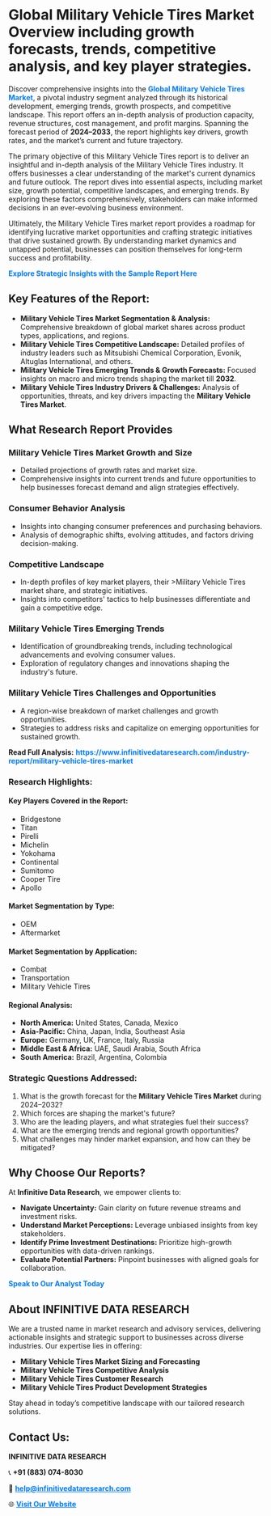 <h1>Global Military Vehicle Tires Market Overview including growth forecasts, trends, competitive analysis, and key player strategies.</h1>
<p>
Discover comprehensive insights into the 
<a href="https://www.infinitivedataresearch.com/industry-report/military-vehicle-tires-market" rel="dofollow" style="color: #007BFF; text-decoration: none;"><strong>Global Military Vehicle Tires Market</strong></a>, a pivotal industry segment analyzed through its historical development, emerging trends, growth prospects, and competitive landscape. This report offers an in-depth analysis of production capacity, revenue structures, cost management, and profit margins. Spanning the forecast period of <strong>2024–2033</strong>, the report highlights key drivers, growth rates, and the market’s current and future trajectory.
</p>
<p>
The primary objective of this Military Vehicle Tires report is to deliver an insightful and in-depth analysis of the Military Vehicle Tires industry. It offers businesses a clear understanding of the market's current dynamics and future outlook. The report dives into essential aspects, including market size, growth potential, competitive landscapes, and emerging trends. By exploring these factors comprehensively, stakeholders can make informed decisions in an ever-evolving business environment.
</p>
<p>
Ultimately, the Military Vehicle Tires market report provides a roadmap for identifying lucrative market opportunities and crafting strategic initiatives that drive sustained growth. By understanding market dynamics and untapped potential, businesses can position themselves for long-term success and profitability.
</p>
<p>
<a href="https://www.infinitivedataresearch.com/request-sample/reportId=103683" style="color: #007BFF; text-decoration: none;"><strong>Explore Strategic Insights with the Sample Report Here</strong></a>
</p>

<h2>Key Features of the Report:</h2>
<ul>
<li><strong>Military Vehicle Tires Market Segmentation & Analysis:</strong> Comprehensive breakdown of global market shares across product types, applications, and regions.</li>
<li><strong>Military Vehicle Tires Competitive Landscape:</strong> Detailed profiles of industry leaders such as Mitsubishi Chemical Corporation, Evonik, Altuglas International, and others.</li>
<li><strong>Military Vehicle Tires Emerging Trends & Growth Forecasts:</strong> Focused insights on macro and micro trends shaping the market till <strong>2032</strong>.</li>
<li><strong>Military Vehicle Tires Industry Drivers & Challenges:</strong> Analysis of opportunities, threats, and key drivers impacting the <strong>Military Vehicle Tires Market</strong>.</li>
</ul>

<h2>What Research Report Provides</h2>
<h3>Military Vehicle Tires Market Growth and Size</h3>
<ul>
<li>Detailed projections of growth rates and market size.</li>
<li>Comprehensive insights into current trends and future opportunities to help businesses forecast demand and align strategies effectively.</li>
</ul>

<h3>Consumer Behavior Analysis</h3>
<ul>
<li>Insights into changing consumer preferences and purchasing behaviors.</li>
<li>Analysis of demographic shifts, evolving attitudes, and factors driving decision-making.</li>
</ul>

<h3>Competitive Landscape</h3>
<ul>
<li>In-depth profiles of key market players, their >Military Vehicle Tires market share, and strategic initiatives.</li>
<li>Insights into competitors' tactics to help businesses differentiate and gain a competitive edge.</li>
</ul>

<h3>Military Vehicle Tires Emerging Trends</h3>
<ul>
<li>Identification of groundbreaking trends, including technological advancements and evolving consumer values.</li>
<li>Exploration of regulatory changes and innovations shaping the industry's future.</li>
</ul>

<h3>Military Vehicle Tires Challenges and Opportunities</h3>
<ul>
<li>A region-wise breakdown of market challenges and growth opportunities.</li>
<li>Strategies to address risks and capitalize on emerging opportunities for sustained growth.</li>
</ul>
<p><strong>Read Full Analysis:</strong> <a href="https://www.infinitivedataresearch.com/industry-report/military-vehicle-tires-market" rel="dofollow" style="color: #007BFF; text-decoration: none;"><strong>https://www.infinitivedataresearch.com/industry-report/military-vehicle-tires-market</strong></a></p>
<h3>Research Highlights:</h3>
<h4>Key Players Covered in the Report:</h4>
<ul><li>Bridgestone</li><li>Titan</li><li>Pirelli</li><li>Michelin</li><li>Yokohama</li><li>Continental</li><li>Sumitomo</li><li>Cooper Tire</li><li>Apollo</li></ul>
<h4>Market Segmentation by Type:</h4>
<ul><li>OEM</li><li>Aftermarket</li></ul>
<h4>Market Segmentation by Application:</h4>
<ul><li>Combat</li><li>Transportation</li><li>Military Vehicle Tires</li></ul>

<h4>Regional Analysis:</h4>
<ul>
<li><strong>North America:</strong> United States, Canada, Mexico</li>
<li><strong>Asia-Pacific:</strong> China, Japan, India, Southeast Asia</li>
<li><strong>Europe:</strong> Germany, UK, France, Italy, Russia</li>
<li><strong>Middle East & Africa:</strong> UAE, Saudi Arabia, South Africa</li>
<li><strong>South America:</strong> Brazil, Argentina, Colombia</li>
</ul>

<h3>Strategic Questions Addressed:</h3>
<ol>
<li>What is the growth forecast for the <strong>Military Vehicle Tires Market</strong> during 2024–2032?</li>
<li>Which forces are shaping the market's future?</li>
<li>Who are the leading players, and what strategies fuel their success?</li>
<li>What are the emerging trends and regional growth opportunities?</li>
<li>What challenges may hinder market expansion, and how can they be mitigated?</li>
</ol>

<h2>Why Choose Our Reports?</h2>
<p>At <strong>Infinitive Data Research</strong>, we empower clients to:</p>
<ul>
<li><strong>Navigate Uncertainty:</strong> Gain clarity on future revenue streams and investment risks.</li>
<li><strong>Understand Market Perceptions:</strong> Leverage unbiased insights from key stakeholders.</li>
<li><strong>Identify Prime Investment Destinations:</strong> Prioritize high-growth opportunities with data-driven rankings.</li>
<li><strong>Evaluate Potential Partners:</strong> Pinpoint businesses with aligned goals for collaboration.</li>
</ul>
<p><a href="https://www.infinitivedataresearch.com/industry-report/military-vehicle-tires-market" rel="dofollow" style="color: #007BFF; text-decoration: none;"><strong>Speak to Our Analyst Today</strong></a></p>

<h2>About INFINITIVE DATA RESEARCH</h2>
<p>We are a trusted name in market research and advisory services, delivering actionable insights and strategic support to businesses across diverse industries. Our expertise lies in offering:</p>
<ul>
<li><strong>Military Vehicle Tires Market Sizing and Forecasting</strong></li>
<li><strong>Military Vehicle Tires Competitive Analysis</strong></li>
<li><strong>Military Vehicle Tires Customer Research</strong></li>
<li><strong>Military Vehicle Tires Product Development Strategies</strong></li>
</ul>
<p>Stay ahead in today’s competitive landscape with our tailored research solutions.</p>

<h2>Contact Us:</h2>
<p><strong>INFINITIVE DATA RESEARCH</strong></p>
<p>📞 <strong>+91 (883) 074-8030</strong></p>
<p>📧 <strong><a href="mailto:help@infinitivedataresearch.com" style="color: #007BFF;">help@infinitivedataresearch.com</a></strong></p>
<p>🌐 <strong><a href="https://www.infinitivedataresearch.com" rel="dofollow" style="color: #007BFF;">Visit Our Website</a></strong></p>
